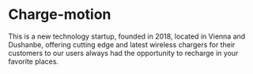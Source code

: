 # Charge-motion

This is a new technology startup, founded in 2018, located in Vienna and Dushanbe, offering cutting edge and latest wireless chargers for their customers to our users always had the opportunity to recharge in your favorite places.
